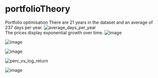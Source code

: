 # portfolioTheory
Portfolio optimisation
There are 21 years in the dataset and an average of 237 days per year.
![average_days_per_year](https://user-images.githubusercontent.com/65450101/222821097-996b088a-305a-495a-ac4a-000350c51e13.png)<br>
The prices display exponential growth over time.
![image](https://user-images.githubusercontent.com/65450101/222821205-32742b6c-cbc2-4c3b-b460-48447e8087c1.png)

![image](https://user-images.githubusercontent.com/65450101/222821467-1d3bc7d4-5d6b-4b53-8e0c-d5018535aec2.png)

![image](https://user-images.githubusercontent.com/65450101/222821472-bb5c3d7b-fd5d-4bae-a7cb-5f32cdda5780.png)

![perc_vs_log_return](https://user-images.githubusercontent.com/65450101/222821788-5ff89af6-4b37-49b9-b7a2-5e8aad343167.png)

![image](https://user-images.githubusercontent.com/65450101/222898382-44e7068e-0e3a-406a-82b8-456889f7a3e2.png)
